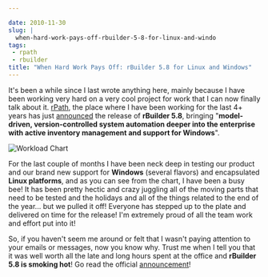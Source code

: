 ```yaml
---

date: 2010-11-30
slug: |
  when-hard-work-pays-off-rbuilder-5-8-for-linux-and-windo
tags:
 - rpath
 - rbuilder
title: "When Hard Work Pays Off: rBuilder 5.8 for Linux and Windows"
---
```


It's been a while since I last wrote anything here, mainly because I
have been working very hard on a very cool project for work that I can
now finally talk about it. [rPath](http://www.rpath.com),
the place where I have been working for the last 4+ years has just
[announced](http://blogs.rpath.com/wpmu/rpath-technical-announcements/2010/11/30/rbuilder-58-for-linux-and-windows/)
the release of **rBuilder 5.8**, bringing "**model-driven,
version-controlled system automation deeper into the enterprise with
active inventory management and support for Windows**".

![Workload Chart](http://www.ogmaciel.com/wp-content/uploads/2010/11/workloadchart-300x241.png)

For the last couple of months I have been neck deep in testing our
product and our brand new support for **Windows** (several flavors) and
encapsulated **Linux platforms**, and as you can see from the chart, I
have been a busy bee! It has been pretty hectic and crazy juggling all
of the moving parts that need to be tested and the holidays and all of
the things related to the end of the year... but we pulled it off!
Everyone has stepped up to the plate and delivered on time for the
release! I'm extremely proud of all the team work and effort put into
it!

So, if you haven't seem me around or felt that I wasn't paying attention
to your emails or messages, now you know why. Trust me when I tell you
that it was well worth all the late and long hours spent at the office
and **rBuilder 5.8 is smoking hot**! Go read the official
[announcement](http://blogs.rpath.com/wpmu/rpath-technical-announcements/2010/11/30/rbuilder-58-for-linux-and-windows/)!
